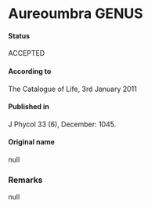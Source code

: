 Aureoumbra GENUS
=======

#### Status
ACCEPTED

#### According to
The Catalogue of Life, 3rd January 2011

#### Published in
J Phycol 33 (6), December: 1045.

#### Original name
null

### Remarks
null
